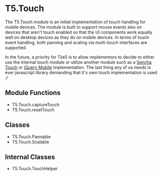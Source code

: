 T5.Touch
===========

The T5.Touch module is an initial implementation of touch handling for mobile devices.  The module is built to support mouse events also on devices that aren't touch enabled so that the UI components work equally well on desktop devices as they do on mobile devices.  In terms of touch event handling, both panning and scaling via multi-touch interfaces are supported.

In the future, a priority for Tile5 is to allow implementors to decide to either use the internal touch module or utilize another module such as a [Sencha Touch](http://www.sencha.com/products/touch/) or [jQuery Mobile](http://jquerymobile.com) implementation.  The last thing any of us needs is ever javascript library demanding that it's own touch implementation is used :/

Module Functions
----------------

- T5.Touch.captureTouch
- T5.Touch.resetTouch

Classes
-------

- T5.Touch.Pannable
- T5.Touch.Scalable

Internal Classes
----------------

- T5.Touch.TouchHelper
